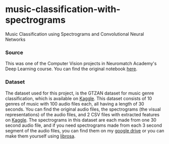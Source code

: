 # music-classification-with-spectrograms
Music Classification using Spectrograms and Convolutional Neural Networks

### Source
This was one of the Computer Vision projects in Neuromatch Academy's Deep Learning course. You can find the original notebook [here](https://deeplearning.neuromatch.io/projects/ComputerVision/spectrogram_analysis.html).

### Dataset
The dataset used for this project, is the GTZAN dataset for music genre classification, which is available on [Kaggle](https://www.kaggle.com/datasets/andradaolteanu/gtzan-dataset-music-genre-classification). This dataset consists of 10 genres of music with 100 audio files each, all having a length of 30 seconds. You can find the original audio files, the spectrograms (the visual representations) of the audio files, and 2 CSV files with extracted features on [Kaggle](https://www.kaggle.com/datasets/andradaolteanu/gtzan-dataset-music-genre-classification). The spectrograms in this dataset are each made from one 30 second audio file, and if you need spectrograms made from each 3 second segment of the audio files, you can find them on my [google drive](https://drive.google.com/drive/folders/1tXOtfsoOn88uaKZIomjtZFC3mtx4qo0d) or you can make them yourself using [librosa](https://librosa.org/).
